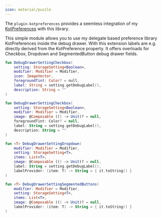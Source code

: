 ```yaml
---
icon: material/puzzle
---
```


The `plugin-kotpreferences` provides a seemless integration of my [KotPreferences](https://mflisar.github.io/KotPreferences) with this library.

This simple module allows you to use my delegate based preference library KotPreferences inside the debug drawer. With this extension labels are e.g. directly derived from the KotPreference property. It offers overloads for Checkbox, Dropdown and SegmentedButton debug drawer fields.

```kotlin
fun DebugDrawerSettingCheckbox(
    setting: StorageSetting<Boolean>,
    modifier: Modifier = Modifier,
    icon: ImageVector,
    foregroundTint: Color? = null,
    label: String = setting.getDebugLabel(),
    description: String = ""
)

fun DebugDrawerSettingCheckbox(
    setting: StorageSetting<Boolean>,
    modifier: Modifier = Modifier,
    image: @Composable (() -> Unit)? = null,
    foregroundTint: Color? = null,
    label: String = setting.getDebugLabel(),
    description: String = ""
)

fun <T> DebugDrawerSettingDropdown(
    modifier: Modifier = Modifier,
    setting: StorageSetting<T>,
    items: List<T>,
    image: @Composable (() -> Unit)? = null,
    label: String = setting.getDebugLabel(),
    labelProvider: (item: T) -> String = { it.toString() }
)

fun <T> DebugDrawerSettingSegmentedButtons(
    modifier: Modifier = Modifier,
    setting: StorageSetting<T>,
    items: List<T>,
    image: @Composable (() -> Unit)? = null,
    labelProvider: (item: T) -> String = { it.toString() }
)
```